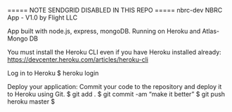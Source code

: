 ===== NOTE SENDGRID DISABLED IN THIS REPO =====
nbrc-dev
NBRC App - V1.0
by Flight LLC

App built with node.js, express, mongoDB. Running on Heroku and Atlas-Mongo DB

You must install the Heroku CLI even if you have Heroku installed already:
https://devcenter.heroku.com/articles/heroku-cli

Log in to Heroku \$ heroku login

Deploy your application:
Commit your code to the repository and deploy it to Heroku using Git.
$ git add .
$ git commit -am “make it better”
$ git push heroku master
$
